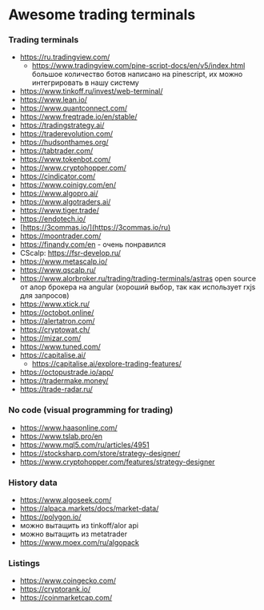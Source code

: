 # Awesome trading terminals

### Trading terminals
- https://ru.tradingview.com/
    - https://www.tradingview.com/pine-script-docs/en/v5/index.html большое количество ботов написано на pinescript, их можно интегрировать в нашу систему
- https://www.tinkoff.ru/invest/web-terminal/
- https://www.lean.io/
- https://www.quantconnect.com/
- https://www.freqtrade.io/en/stable/
- https://tradingstrategy.ai/
- https://traderevolution.com/
- https://hudsonthames.org/
- https://tabtrader.com/
- https://www.tokenbot.com/
- https://www.cryptohopper.com/
- https://cindicator.com/
- https://www.coinigy.com/en/
- https://www.algopro.ai/
- https://www.algotraders.ai/
- https://www.tiger.trade/
- https://endotech.io/
- [https://3commas.io/](https://3commas.io/ru)
- https://moontrader.com/
- https://finandy.com/en - очень понравился
- CScalp: https://fsr-develop.ru/
- https://www.metascalp.io/
- https://www.qscalp.ru/
- https://www.alorbroker.ru/trading/trading-terminals/astras open source от алор брокера на angular (хороший выбор, так как использует rxjs для запросов)
- https://www.xtick.ru/
- https://octobot.online/
- https://alertatron.com/
- https://cryptowat.ch/
- https://mizar.com/
- https://www.tuned.com/
- https://capitalise.ai/
    - https://capitalise.ai/explore-trading-features/
- https://octopustrade.io/app/
- https://tradermake.money/
- https://trade-radar.ru/

### No code (visual programming for trading)
- https://www.haasonline.com/
- https://www.tslab.pro/en
- https://www.mql5.com/ru/articles/4951
- https://stocksharp.com/store/strategy-designer/
- https://www.cryptohopper.com/features/strategy-designer

### History data
- https://www.algoseek.com/
- https://alpaca.markets/docs/market-data/
- https://polygon.io/
- можно вытащить из tinkoff/alor api
- можно вытащить из metatrader
- https://www.moex.com/ru/algopack

### Listings
- https://www.coingecko.com/
- https://cryptorank.io/
- https://coinmarketcap.com/
